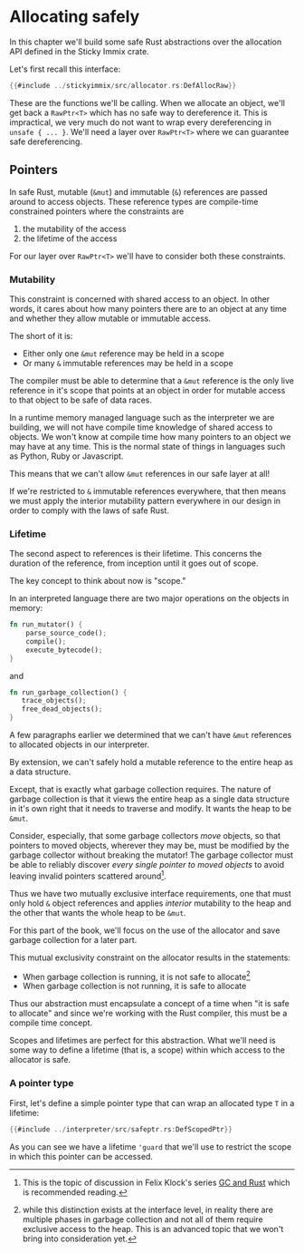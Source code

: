 # Allocating safely

In this chapter we'll build some safe Rust abstractions over the allocation API
defined in the Sticky Immix crate.

Let's first recall this interface:

```rust
{{#include ../stickyimmix/src/allocator.rs:DefAllocRaw}}
```

These are the functions we'll be calling. When we allocate an object, we'll get
back a `RawPtr<T>` which has no safe way to dereference it. This is impractical,
we very much do not want to wrap every dereferencing in `unsafe { ... }`.
We'll need a layer over `RawPtr<T>` where we can guarantee safe dereferencing.

## Pointers

In safe Rust, mutable (`&mut`) and immutable (`&`) references are passed around
to access objects. These reference types are compile-time constrained pointers
where the constraints are

1. the mutability of the access
2. the lifetime of the access

For our layer over `RawPtr<T>` we'll have to consider both these constraints.

### Mutability

This constraint is concerned with shared access to an object. In other words,
it cares about how many pointers there are to an object at any time and whether
they allow mutable or immutable access.

The short of it is:

* Either only one `&mut` reference may be held in a scope
* Or many `&` immutable references may be held in a scope

The compiler must be able to determine that a `&mut` reference is the only
live reference in it's scope that points at an object in order
for mutable access to that object to be safe of data races.

In a runtime memory managed language such as the interpreter we are building,
we will not have compile time knowledge of shared access to objects. We
won't know at compile time how many pointers to an object we may have at
any time. This is the normal state of things in languages such as Python,
Ruby or Javascript.

This means that we can't allow `&mut` references in our safe layer at all!

If we're restricted to `&` immutable references everywhere, that then means
we must apply the interior mutability pattern everywhere in our design in
order to comply with the laws of safe Rust.

### Lifetime

The second aspect to references is their lifetime. This concerns the
duration of the reference, from inception until it goes out of scope.

The key concept to think about now is "scope."

In an interpreted language there are two major operations on the objects
in memory:

```rust
fn run_mutator() {
    parse_source_code();
    compile();
    execute_bytecode();
}
```

and

```rust
fn run_garbage_collection() {
   trace_objects();
   free_dead_objects();
}
```

A few paragraphs earlier we determined that we can't have `&mut` references
to allocated objects in our interpreter.

By extension, we can't safely hold a mutable reference to the entire heap
as a data structure.

Except, that is exactly what garbage collection requires. The nature of
garbage collection is that it views the entire heap as a single data structure
in it's own right that it needs to traverse and modify. It wants the
heap to be `&mut`.

Consider, especially, that some garbage collectors _move_ objects, so that
pointers to moved objects, wherever they may be, must be modified by the
garbage collector without breaking the mutator! The garbage collector must
be able to reliably discover _every single pointer to moved objects_ to avoid
leaving invalid pointers scattered around[^1].

Thus we have two mutually exclusive interface requirements, one that must
only hold `&` object references and applies _interior_ mutability to the heap
and the other that wants the whole heap to be `&mut`.

For this part of the book, we'll focus on the use of the allocator and save
garbage collection for a later part.

This mutual exclusivity constraint on the allocator results in the statements:

* When garbage collection is running, it is not safe to allocate[^2]
* When garbage collection is not running, it is safe to allocate

Thus our abstraction must encapsulate a concept of a time when "it is safe to
allocate" and since we're working with the Rust compiler, this must be a
compile time concept.

Scopes and lifetimes are perfect for this abstraction. What we'll need is
some way to define a lifetime (that is, a scope) within which access to the
allocator is safe.

### A pointer type

First, let's define a simple pointer type that can wrap an allocated type `T`
in a lifetime:

```rust
{{#include ../interpreter/src/safeptr.rs:DefScopedPtr}}
```

As you can see we have a lifetime `'guard` that we'll use to restrict the
scope in which this pointer can be accessed.


[^1]: This is the topic of discussion in Felix Klock's series
[GC and Rust](http://blog.pnkfx.org/blog/categories/gc/) which is recommended
reading.

[^2]: while this distinction exists at the interface level, in reality there
are multiple phases in garbage collection and not all of them require
exclusive access to the heap. This is an advanced topic that we won't
bring into consideration yet.
